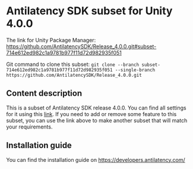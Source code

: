# Antilatency SDK subset for Unity 4.0.0

The link for Unity Package Manager: https://github.com/AntilatencySDK/Release_4.0.0.git#subset-714e612ed982c1a9781b977f11d72d982935f051

Git command to clone this subset: `git clone --branch subset-714e612ed982c1a9781b977f11d72d982935f051 --single-branch https://github.com/AntilatencySDK/Release_4.0.0.git`

## Content description

This is a subset of Antilatency SDK release 4.0.0. You can find all settings for it using this [link](https://developers.antilatency.com/Sdk/Configurator_en.html#{"Libraries":{"AltEnvironmentAdditionalMarkers":true,"AltEnvironmentArbitrary2D":true,"AltEnvironmentHorizontalGrid":true,"AltEnvironmentPillars":true,"AltEnvironmentSelector":true,"AltTracking":true,"Bracer":true,"DeviceNetwork":true,"HardwareExtensionInterface":true,"IllumetryDisplay":true,"RadioMetrics":true,"StereoGlasses":true,"StorageClient":true,"TrackingAlignment":true},"OS":{"Android":{"aar":true},"Linux":{"x86_64":true},"WindowsDesktop":{"x64":true,"x86":true},"WindowsUWP":{"arm64-v8a":false,"armeabi-v7a":false,"x64":true}},"Release":"4.0.0","Target":"Unity","TargetSettings":{"Components":{"AltEnvironmentComponents":true,"AltTrackingComponents":true,"BracerComponents":true,"DeviceNetworkComponents":true,"StorageClientComponents":true},"MathTypes":"UnityEngine.Math","UnityComponents":true,"UnityVersion":"2019.x"}}). If you need to add or remove some feature to this subset, you can use the link above to make another subset that will match your requirements.

## Installation guide

You can find the installation guide on https://developers.antilatency.com/